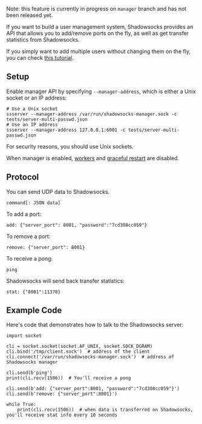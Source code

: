 Note: this feature is currently in progress on `manager` branch and has not been released yet.

If you want to build a user management system, Shadowsocks provides an API that allows you to add/remove ports on the fly, as well as get transfer statistics from Shadowsocks.

If you simply want to add multiple users without changing them on the fly, you can check [this tutorial](https://github.com/shadowsocks/shadowsocks/wiki/Configure-Multiple-Users).

Setup
-----

Enable manager API by specifying `--manager-address`, which is either a Unix socket or an IP address:
```
# Use a Unix socket
ssserver --manager-address /var/run/shadowsocks-manager.sock -c tests/server-multi-passwd.json
# Use an IP address
ssserver --manager-address 127.0.0.1:6001 -c tests/server-multi-passwd.json
```

For security reasons, you should use Unix sockets.

When manager is enabled, [workers](https://github.com/shadowsocks/shadowsocks/wiki/Workers) and [graceful restart](https://github.com/shadowsocks/shadowsocks/wiki/Graceful-shutdown-and-restart) are disabled.

Protocol
--------

You can send UDP data to Shadowsocks.

```
command[: JSON data]
```

To add a port:

```
add: {"server_port": 8001, "password":"7cd308cc059"}
```

To remove a port:

```
remove: {"server_port": 8001}
```

To receive a pong:

```
ping
```

Shadowsocks will send back transfer statistics:

```
stat: {"8001":11370}
```

Example Code
------------

Here's code that demonstrates how to talk to the Shadowsocks server:
```
import socket

cli = socket.socket(socket.AF_UNIX, socket.SOCK_DGRAM)
cli.bind('/tmp/client.sock')  # address of the client
cli.connect('/var/run/shadowsocks-manager.sock')  # address of Shadowsocks manager

cli.send(b'ping')
print(cli.recv(1506))  # You'll receive a pong

cli.send(b'add: {"server_port":8001, "password":"7cd308cc059"}')
cli.send(b'remove: {"server_port":8001}')

while True:
    print(cli.recv(1506))  # when data is transferred on Shadowsocks, you'll receive stat info every 10 seconds
```